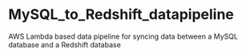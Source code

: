 # MySQL_to_Redshift_datapipeline
AWS Lambda based data pipeline for syncing data between a MySQL database and a Redshift database
